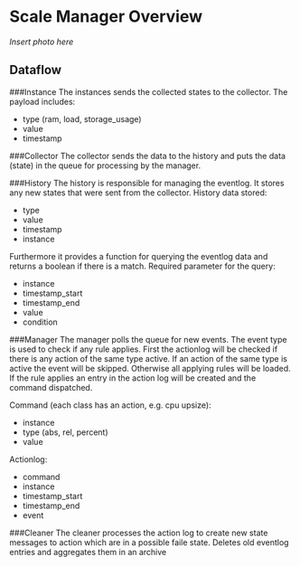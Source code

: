 # Scale Manager Overview

_Insert photo here_

## Dataflow


###Instance
The instances sends the collected states to the collector.
The payload includes:
- type (ram, load, storage_usage)
- value
- timestamp

###Collector
The collector sends the data to the history and puts the data (state) in the queue for processing by the manager.

###History
The history is responsible for managing the eventlog. It stores any new states that were sent from the collector.
History data stored:
- type
- value
- timestamp
- instance

Furthermore it provides a function for querying the eventlog data and returns a boolean if there is a match.
Required parameter for the query:
- instance
- timestamp_start
- timestamp_end
- value
- condition

###Manager
The manager polls the queue for new events. The event type is used to check if any rule applies. 
First the actionlog will be checked if there is any action of the same type active. 
If an action of the same type is active the event will be skipped.
Otherwise all applying rules will be loaded. If the rule applies an entry in the action log will be created and the command dispatched.

Command (each class has an action, e.g. cpu upsize):
- instance
- type (abs, rel, percent)
- value

Actionlog:
- command
- instance
- timestamp_start
- timestamp_end
- event

###Cleaner
The cleaner processes the action log to create new state messages to action which are in a possible faile state.
Deletes old eventlog entries and aggregates them in an archive
